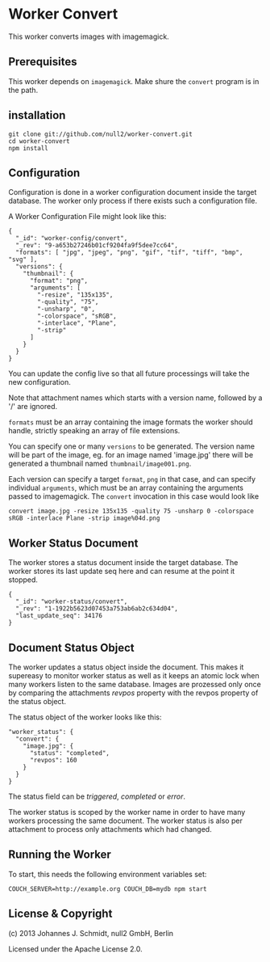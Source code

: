 # Worker Convert

This worker converts images with imagemagick.


## Prerequisites

This worker depends on `imagemagick`. Make shure the `convert` program is in the path.

## installation

    git clone git://github.com/null2/worker-convert.git
    cd worker-convert
    npm install


## Configuration

Configuration is done in a worker configuration document inside the target database.
The worker only process if there exists such a configuration file.

A Worker Configuration File might look like this:

    {
      "_id": "worker-config/convert",
      "_rev": "9-a653b27246b01cf9204fa9f5dee7cc64",
      "formats": [ "jpg", "jpeg", "png", "gif", "tif", "tiff", "bmp", "svg" ],
      "versions": {
        "thumbnail": {
          "format": "png",
          "arguments": [
            "-resize", "135x135",
            "-quality", "75",
            "-unsharp", "0",
            "-colorspace", "sRGB",
            "-interlace", "Plane",
            "-strip"
          ]
        }
      }
    }

You can update the config live so that all future processings will take the new configuration.

Note that attachment names which starts with a version name, followed by a '/' are ignored.

`formats` must be an array containing the image formats the worker should handle,
strictly speaking an array of file extensions.

You can specify one or many `versions` to be generated.
The version name will be part of the image, eg. for an image named 'image.jpg' there will be
generated a thumbnail named `thumbnail/image001.png`.

Each version can specify a target `format`, `png` in that case,
and can specify individual `arguments`, which must be an array containing
the arguments passed to imagemagick. The `convert` invocation in this case would look like

    convert image.jpg -resize 135x135 -quality 75 -unsharp 0 -colorspace sRGB -interlace Plane -strip image%04d.png


## Worker Status Document

The worker stores a status document inside the target database.
The worker stores its last update seq here and can resume at the point it stopped.

    {
      "_id": "worker-status/convert",
      "_rev": "1-1922b5623d07453a753ab6ab2c634d04",
      "last_update_seq": 34176
    }


## Document Status Object

The worker updates a status object inside the document.
This makes it supereasy to monitor worker status as well as
it keeps an atomic lock when many workers listen to the same database.
Images are prozessed only once by comparing the attachments _revpos_ property
with the revpos property of the status object.

The status object of the worker looks like this:

    "worker_status": {
      "convert": {
        "image.jpg": {
          "status": "completed",
          "revpos": 160
        }
      }
    }

The status field can be _triggered_, _completed_ or _error_.

The worker status is scoped by the worker name in order to have many workers
processing the same document.
The worker status is also per attachment to process only attachments which had changed.


## Running the Worker

To start, this needs the following environment variables set:

    COUCH_SERVER=http://example.org COUCH_DB=mydb npm start


## License & Copyright

(c) 2013 Johannes J. Schmidt, null2 GmbH, Berlin

Licensed under the Apache License 2.0.
